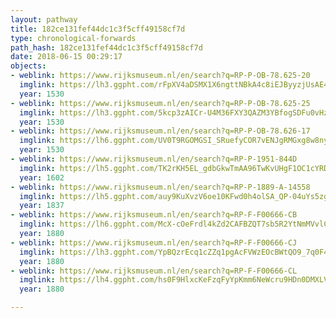 ```yaml
---
layout: pathway
title: 182ce131fef44dc1c3f5cff49158cf7d
type: chronological-forwards
path_hash: 182ce131fef44dc1c3f5cff49158cf7d
date: 2018-06-15 00:29:17
objects:
- weblink: https://www.rijksmuseum.nl/en/search?q=RP-P-OB-78.625-20
  imglink: https://lh3.ggpht.com/rFpXV4aDSMX1X6ngttNBkA4c8iEJByyzjUsAE4AtKUl5sShEom-LuhpLIBScGa8TvNsJqcCJV3AVhHvGVfedxODOM4k=s200
  year: 1530
- weblink: https://www.rijksmuseum.nl/en/search?q=RP-P-OB-78.625-25
  imglink: https://lh3.ggpht.com/5kcp3zAICr-U4M36FXY3QAZM3YBfogSDFu0vHztrV31L_0NFHTwkpO0NntFmuFJhq2VosQXr4paqOf2xQNuDQoVpn3-3=s200
  year: 1530
- weblink: https://www.rijksmuseum.nl/en/search?q=RP-P-OB-78.626-17
  imglink: https://lh6.ggpht.com/UV0T9RGOMGSI_SRuefyCOR7vENJgRMGxg8w8nyA_QQ1tjTTYrlCLdRW1H5SYYMyPxQbTTmnBnRooM6-20h6CIOEf0IHl=s200
  year: 1530
- weblink: https://www.rijksmuseum.nl/en/search?q=RP-P-1951-844D
  imglink: https://lh5.ggpht.com/TK2rKH5EL_gdbGkwTmAA96TwKvUHgF1OC1cYRDKFxhS1DCS06lWz7QGRiB8skJQPGltq6NaJWoK7hvh54FWF_Tggfyfr=s200
  year: 1602
- weblink: https://www.rijksmuseum.nl/en/search?q=RP-P-1889-A-14558
  imglink: https://lh5.ggpht.com/auy9KuXvzV6oe10KFwd0h4olSA_QP-04uYs5zgkyXcJI3pKsktRYae6K3E0HVKAL1R5N9MMK_hp2l6KlRxdqXCEMT_wF=s200
  year: 1837
- weblink: https://www.rijksmuseum.nl/en/search?q=RP-F-F00666-CB
  imglink: https://lh6.ggpht.com/McX-cOeFrdl4kZd2CAFBZQT7sb5R2YtNmMVvlC1ijiRrQB2nCbvJpe_2xrIVrCe62UF6MSaeTpzjHncynGhZGRHn3Myc=s200
  year: 1880
- weblink: https://www.rijksmuseum.nl/en/search?q=RP-F-F00666-CJ
  imglink: https://lh3.ggpht.com/YpBQzrEcq1cZZq1pgAcFVWzEOcBWtQO9_7q0F4P0cfLF_se-YM2YC3Kx9swIHiL7zHlI1OADr4xcmzrnqeBay_anVtc=s200
  year: 1880
- weblink: https://www.rijksmuseum.nl/en/search?q=RP-F-F00666-CL
  imglink: https://lh4.ggpht.com/hs0F9HlxcKeFzqFyYpKmm6NeWcru9HDn0DMXLVVZE2VgmWpHBn62TJtHp5MmQUbP17Kc8ZmUt9d781MuRAIE7ql4gak=s200
  year: 1880

---
```


